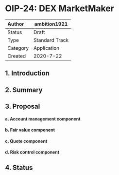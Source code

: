 # OIP-24: DEX MarketMaker

| Author   | ambition1921 |
| :------- | ------------------------ |
| Status   | Draft                    |
| Type     | Standard Track           |
| Category | Application              |
| Created  | 2020-7-22                |

## 1. Introduction


## 2. Summary



## 3. Proposal



#### a. Account management component



#### b. Fair value component



#### c. Quote component


#### d. Risk control component



## 4. Status




